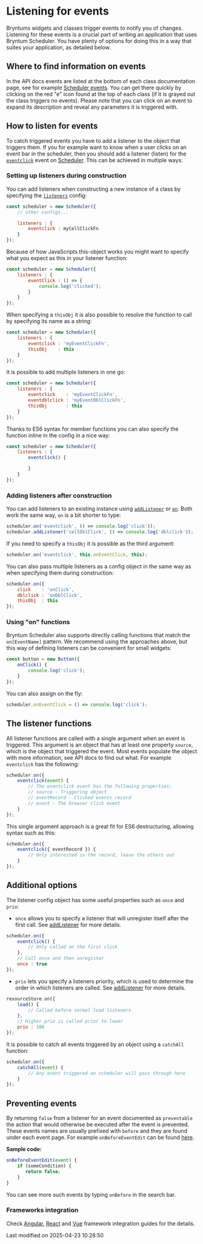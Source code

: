# Listening for events

Bryntums widgets and classes trigger events to notify you of changes. Listening for these events is a crucial part of
writing an application that uses Bryntum Scheduler. You have plenty of options for doing this in a way that suites your
application, as detailed below.

## Where to find information on events

In the API docs events are listed at the bottom of each class documentation page, see for example
[Scheduler events](#Scheduler/view/Scheduler#events). You can get there quickly by clicking on the red "e" icon found at
the top of each class (if it is grayed out the class triggers no events). Please note that you can click on an event to
expand its description and reveal any parameters it is triggered with.

## How to listen for events

To catch triggered events you have to add a listener to the object that triggers them. If you for example want to know
when a user clicks on an event bar in the scheduler, then you should add a listener (listen) for the
[`eventclick`](#Scheduler/view/mixin/SchedulerDomEvents#event-eventClick) event
on [Scheduler](#Scheduler/view/Scheduler). This can be achieved in multiple ways:

### Setting up listeners during construction

You can add listeners when constructing a new instance of a class by specifying the
[`listeners`](#Core/mixin/Events#config-listeners) config:

```javascript
const scheduler = new Scheduler({
    // other configs...

    listeners : {
        eventclick : myCellClickFn
    }
});
```

Because of how JavaScripts this-object works you might want to specify what you expect as this in your listener
function:

```javascript
const scheduler = new Scheduler({
    listeners : {
        eventClick : () => {
            console.log('clicked');
        }
    }
});
```

When specifying a `thisObj` it is also possible to resolve the function to call by specifying its name as a string:

```javascript
const scheduler = new Scheduler({
    listeners : {
        eventclick : 'myEventClickFn',
        thisObj    : this
    }
});
```

It is possible to add multiple listeners in one go:

```javascript
const scheduler = new Scheduler({
    listeners : {
        eventclick    : 'myEventClickFn',
        eventdblclick : 'myEventDblClickFn',
        thisObj       : this
    }
});
```

Thanks to ES6 syntax for member functions you can also specify the function inline in the config in a nice way:

```javascript
const scheduler = new Scheduler({
    listeners : {
        eventclick() {

        }
    }
});
```

### Adding listeners after construction

You can add listeners to an existing instance using [`addListener`](#Core/mixin/Events#function-addListener) or
[`on`](#Core/mixin/Events#function-on). Both work the same way, `on` is a bit shorter to type:

```javascript
scheduler.on('eventclick', () => console.log('click'));
scheduler.addListener('cellDblClick', () => console.log('dblclick'));
```

If you need to specify a `thisObj` it is possible as the third argument:

```javascript
scheduler.on('eventclick', this.onEventClick, this);
```

You can also pass multiple listeners as a config object in the same way as when specifying them during construction:

```javascript
scheduler.on({
    click    : 'onClick',
    dblclick : 'onDblClick',
    thisObj  : this
});
```

### Using "on" functions

Bryntum Scheduler also supports directly calling functions that match the `on[EventName]` pattern. We recommend 
using the approaches above, but this way of defining listeners can be convenient for small widgets:

```javascript
const button = new Button({
    onClick() {
        console.log('click');
    }
});
```

You can also assign on the fly:

```javascript
scheduler.onEventClick = () => console.log('click');
```

## The listener functions

All listener functions are called with a single argument when an event is triggered. This argument is an object that has
at least one property `source`, which is the object that triggered the event. Most events populate the object with
more information, see API docs to find out what. For example `eventclick` has the following:

```javascript
scheduler.on({
    eventclick(event) {
        // The eventclick event has the following properties:
        // source - Triggering object
        // eventRecord - Clicked events record
        // event - The browser click event
    }
});
```

This single argument approach is a great fit for ES6 destructuring, allowing syntax such as this:

```javascript
scheduler.on({
    eventclick({ eventRecord }) {
        // Only interested in the record, leave the others out
    }
});
```

## Additional options

The listener config object has some useful properties such as `once` and `prio`:

* `once` allows you to specify a listener that will unregister itself after the first call.
  See [addListener](#Core/mixin/Events#function-addListener) for more details.

```javascript
scheduler.on({
    eventclick() {
        // Only called on the first click
    },
    // Call once and then unregister
    once : true
});
```

* `prio` lets you specify a listeners priority, which is used to determine the order in which listeners are called.
  See [addListener](#Core/mixin/Events#function-addListener) for more details.

```javascript
resourceStore.on({
    load() {
        // Called before normal load listeners
    },
    // Higher prio is called prior to lower
    prio : 100
});
```

It is possible to catch all events triggered by an object using a `catchAll` function:

```javascript
scheduler.on({
    catchAll(event) {
        // Any event triggered on scheduler will pass through here
    }
});
```

## Preventing events

By returning `false` from a listener for an event documented as `preventable` the action that would otherwise be
executed after the event is prevented. These events names are usually prefixed with `before` and they are found under
each event page. For example `onBeforeEventEdit` can be found 
[here](#Scheduler/view/Scheduler#eventhandler-onBeforeEventEdit).

**Sample code:**

```javascript
onBeforeEventEdit(event) {
    if (someCondition) {
       return false;
    } 
}
```

You can see more such events by typing `onBefore` in the search bar.

### Frameworks integration

Check
[Angular](#Scheduler/guides/integration/angular/events.md#preventable-events),
[React](#Scheduler/guides/integration/react/events.md#preventable-events) and 
[Vue](#Scheduler/guides/integration/vue/events.md#preventable-events) framework integration guides for the details.


<p class="last-modified">Last modified on 2025-04-23 10:28:50</p>